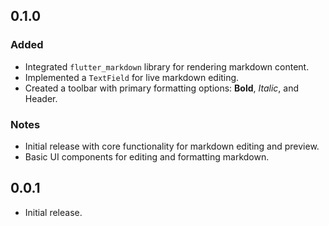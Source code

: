 ## 0.1.0

### Added
- Integrated `flutter_markdown` library for rendering markdown content.
- Implemented a `TextField` for live markdown editing.
- Created a toolbar with primary formatting options: **Bold**, *Italic*, and Header.

### Notes
- Initial release with core functionality for markdown editing and preview.
- Basic UI components for editing and formatting markdown.

## 0.0.1

* Initial release.
